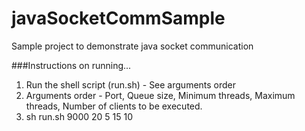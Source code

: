 # javaSocketCommSample
Sample project to demonstrate java socket communication

###Instructions on running...
1. Run the shell script (run.sh) - See arguments order
2. Arguments order - Port, Queue size, Minimum threads, Maximum threads, Number of clients to be executed.
3. sh run.sh 9000 20 5 15 10


